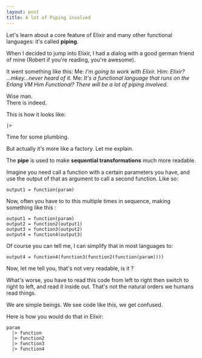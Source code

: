 ```yaml
---
layout: post
title: A lot of Piping involved
---
```


Let's learn about a core feature of Elixir and many other functional languages: it's called __piping__.

When I decided to jump into Elixir, I had a dialog with a good german friend of mine (Robert if you're reading, you're awesome).

It went something like this:
Me: _I'm going to work with Elixir._
Him: _Elixir? ...mkey...never heard of it._
Me: _It's a functional language that runs on the Erlang VM_
Him _Functional? There will be a lot of piping involved._

Wise man.  
There is indeed.

This is how it looks like:

```
|>
```

Time for some plumbing.

But actually it's more like a factory.
Let me explain.

The __pipe__ is used to make __sequential transformations__ much more readable.

Imagine you need call a function with a certain parameters you have, and use the output of that as argument to call a second function. Like so:

```
output1 = function(param)
```

Now, often you have to to this multiple times in sequence, making something like this :

```
output1 = function(param)
output2 = function2(output1)
output3 = function3(output2)
output4 = function4(output3)
```

Of course you can tell me, I can simplify that in most languages to:

```
output4 = function4(function3(function2(function(param))))
```

Now, let me tell you, that's not very readable, is it ?

What's worse, you have to read this code from left to right then switch to right to left, and read it inside out.
That's not the natural orders we humans read things.

We are simple beings.
We see code like this, we get confused.

Here is how you would do that in Elixir:

```
param
  |> function
  |> function2
  |> function3
  |> function4
```
